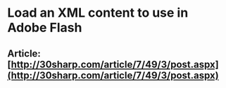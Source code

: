 # Load an XML content to use in Adobe Flash

## Article: [http://30sharp.com/article/7/49/3/post.aspx](http://30sharp.com/article/7/49/3/post.aspx)
